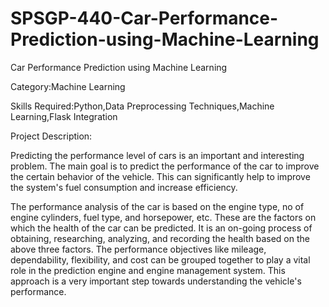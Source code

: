 # SPSGP-440-Car-Performance-Prediction-using-Machine-Learning
Car Performance Prediction using Machine Learning

Category:Machine Learning

Skills Required:Python,Data Preprocessing Techniques,Machine Learning,Flask Integration

Project Description:

Predicting the performance level of cars is an important and interesting problem. The main goal is to predict the performance of the car to improve the certain behavior of the vehicle. This can significantly help to improve the system's fuel consumption and increase efficiency.

The performance analysis of the car is based on the engine type, no of engine cylinders, fuel type, and horsepower, etc. These are the factors on which the health of the car can be predicted. It is an on-going process of obtaining, researching, analyzing, and recording the health based on the above three factors. The performance objectives like mileage, dependability, flexibility, and cost can be grouped together to play a vital role in the prediction engine and engine management system. This approach is a very important step towards understanding the vehicle's performance.

